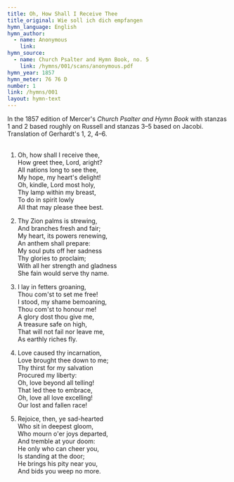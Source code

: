```yaml
---
title: Oh, How Shall I Receive Thee
title_original: Wie soll ich dich empfangen
hymn_language: English
hymn_author:
  - name: Anonymous
    link: 
hymn_source: 
  - name: Church Psalter and Hymn Book, no. 5
    link: /hymns/001/scans/anonymous.pdf
hymn_year: 1857
hymn_meter: 76 76 D
number: 1
link: /hymns/001
layout: hymn-text
---
```


In the 1857 edition of Mercer's *Church Psalter and Hymn Book* with stanzas 1 and 2 based roughly on Russell and stanzas 3–5 based on Jacobi. Translation of Gerhardt's 1, 2, 4–6.  
<br>

1. Oh, how shall I receive thee,  
   How greet thee, Lord, aright?  
   All nations long to see thee,  
   My hope, my heart's delight!  
   Oh, kindle, Lord most holy,  
   Thy lamp within my breast,  
   To do in spirit lowly  
   All that may please thee best.  

2. Thy Zion palms is strewing,  
   And branches fresh and fair;  
   My heart, its powers renewing,  
   An anthem shall prepare:  
   My soul puts off her sadness  
   Thy glories to proclaim;  
   With all her strength and gladness  
   She fain would serve thy name.  

3. I lay in fetters groaning,  
   Thou com'st to set me free!  
   I stood, my shame bemoaning,  
   Thou com'st to honour me!  
   A glory dost thou give me,  
   A treasure safe on high,  
   That will not fail nor leave me,  
   As earthly riches fly.  

4. Love caused thy incarnation,  
   Love brought thee down to me;  
   Thy thirst for my salvation  
   Procured my liberty:  
   Oh, love beyond all telling!  
   That led thee to embrace,  
   Oh, love all love excelling!  
   Our lost and fallen race!  

5. Rejoice, then, ye sad-hearted  
   Who sit in deepest gloom,  
   Who mourn o'er joys departed,  
   And tremble at your doom:  
   He only who can cheer you,  
   Is standing at the door;  
   He brings his pity near you,  
   And bids you weep no more.  

   
